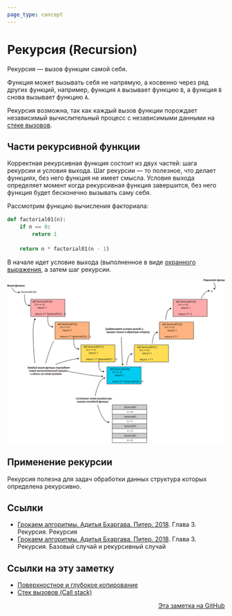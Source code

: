 ```yaml
---
page_type: concept
---
```


# Рекурсия (Recursion)

Рекурсия — вызов функции самой себя.

Функция может вызывать себя не напрямую, а косвенно через ряд других функций, например, функция `A` вызывает функцию `B`, а функция `B` снова вызывает функцию `A`.

Рекурсия возможна, так как каждый вызов функции порождает независимый вычислительный процесс с независимыми данными на [стеке вызовов](20221027000407.md).

## Части рекурсивной функции

Корректная рекурсивная функция состоит из двух частей: шага рекурсии и условия выхода. Шаг рекурсии — то полезное, что делает функциях, без него функция не имеет смысла. Условия выхода определяет момент когда рекурсивная функция завершится, без него функция будет бесконечно вызывать саму себя.

Рассмотрим функцию вычисления факториала:

```python
def factorial01(n):
    if n == 0:
        return 1

    return n * factorial01(n - 1)
```

В начале идет условие выхода (выполненное в виде [охранного выражения](20221023132846.md), а затем шаг рекурсии.

![](images/recursion01.svg)

## Применение рекурсии

Рекурсия полезна для задач обработки данных структура которых определена рекурсивно.

## Ссылки

- [Грокаем алгоритмы. Адитья Бхаргава. Питер. 2018](BhargavaGrokaemAlgoritmy2018.md). Глава 3. Рекурсия. Рекурсия
- [Грокаем алгоритмы. Адитья Бхаргава. Питер. 2018](BhargavaGrokaemAlgoritmy2018.md). Глава 3. Рекурсия. Базовый случай и рекурсивный случай



## Ссылки на эту заметку

* [Поверхностное и глубокое копирование](20221027001216.md)
* [Стек вызовов (Call stack)](20221027000407.md)


<p v-pre style="text-align: right">
  <a href="https://github.com/Kverde/algorithms/blob/main/source/20221027000223.md">
  Эта заметка на GitHub
  </a>
</p>
